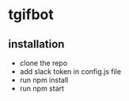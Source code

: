 # tgifbot

## installation

* clone the repo
* add slack token in config.js file
* run npm install
* run npm start